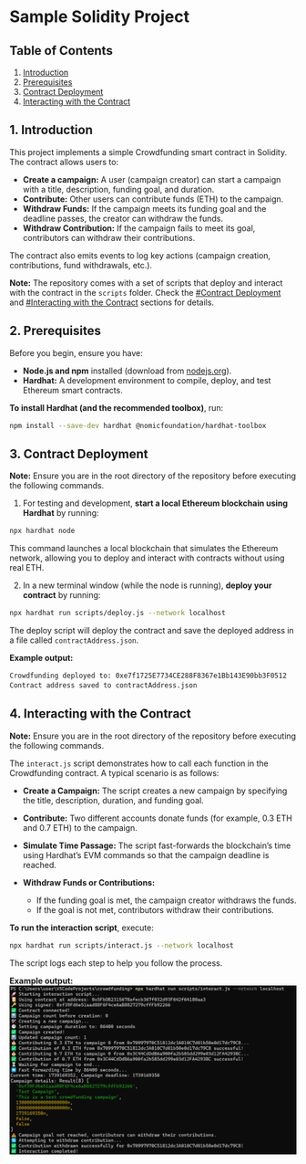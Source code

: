 # Sample Solidity Project

## Table of Contents
1. [Introduction](#1-introduction)
2. [Prerequisites](#2-prerequisites)
3. [Contract Deployment](#3-contract-deployment)
4. [Interacting with the Contract](#4-interacting-with-the-contract)

## 1. Introduction

This project implements a simple Crowdfunding smart contract in Solidity. The contract allows users to:
- **Create a campaign:** A user (campaign creator) can start a campaign with a title, description, funding goal, and duration.
- **Contribute:** Other users can contribute funds (ETH) to the campaign.
- **Withdraw Funds:** If the campaign meets its funding goal and the deadline passes, the creator can withdraw the funds.
- **Withdraw Contribution:** If the campaign fails to meet its goal, contributors can withdraw their contributions.

The contract also emits events to log key actions (campaign creation, contributions, fund withdrawals, etc.).

**Note:** The repository comes with a set of scripts that deploy and interact with the contract in the `scripts` folder. 
Check the [#Contract Deployment](#3-contract-deployment) and [#Interacting with the Contract](#4-interacting-with-the-contract) sections for details.

## 2. Prerequisites

Before you begin, ensure you have:

- **Node.js and npm** installed (download from [nodejs.org](https://nodejs.org/)).
- **Hardhat:** A development environment to compile, deploy, and test Ethereum smart contracts.

**To install Hardhat (and the recommended toolbox)**, run:
```sh
npm install --save-dev hardhat @nomicfoundation/hardhat-toolbox
```

## 3. Contract Deployment

**Note:** Ensure you are in the root directory of the repository before executing the following commands.

1. For testing and development, **start a local Ethereum blockchain using Hardhat** by running:
```sh
npx hardhat node
```

This command launches a local blockchain that simulates the Ethereum network, allowing you to deploy and interact with contracts without using real ETH.

2. In a new terminal window (while the node is running), **deploy your contract** by running:
```sh
npx hardhat run scripts/deploy.js --network localhost
```

The deploy script will deploy the contract and save the deployed address in a file called `contractAddress.json`.

**Example output:**
```sh
Crowdfunding deployed to: 0xe7f1725E7734CE288F8367e1Bb143E90bb3F0512
Contract address saved to contractAddress.json
```

## 4. Interacting with the Contract

**Note:** Ensure you are in the root directory of the repository before executing the following commands.

The `interact.js` script demonstrates how to call each function in the Crowdfunding contract. A typical scenario is as follows:

- **Create a Campaign:**
	The script creates a new campaign by specifying the title, description, duration, and funding goal.

- **Contribute:**
	Two different accounts donate funds (for example, 0.3 ETH and 0.7 ETH) to the campaign.

- **Simulate Time Passage:**
	The script fast-forwards the blockchain’s time using Hardhat’s EVM commands so that the campaign deadline is reached.

- **Withdraw Funds or Contributions:**
	- If the funding goal is met, the campaign creator withdraws the funds.
	- If the goal is not met, contributors withdraw their contributions.

**To run the interaction script**, execute:
```sh
npx hardhat run scripts/interact.js --network localhost
```

The script logs each step to help you follow the process.

**Example output:**
![interact.js output](<Screenshot 2025-02-09 093654.png>)